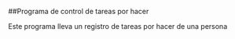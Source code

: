 ##Programa de control de tareas por hacer

Este programa lleva un registro de tareas por hacer de una persona